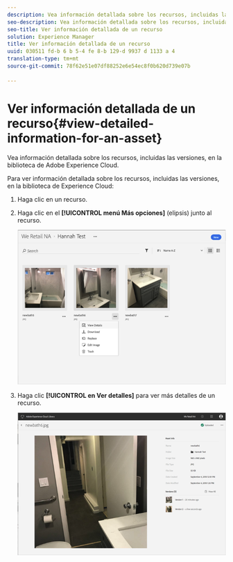 ```yaml
---
description: Vea información detallada sobre los recursos, incluidas las versiones, en la biblioteca de Adobe Experience Cloud.
seo-description: Vea información detallada sobre los recursos, incluidas las versiones, en la biblioteca de Adobe Experience Cloud.
seo-title: Ver información detallada de un recurso
solution: Experience Manager
title: Ver información detallada de un recurso
uuid: 030511 fd-b 6 b 5-4 fe 8-b 129-d 9937 d 1133 a 4
translation-type: tm+mt
source-git-commit: 78f62e51e07df88252e6e54ec8f0b620d739e07b

---
```



# Ver información detallada de un recurso{#view-detailed-information-for-an-asset}

Vea información detallada sobre los recursos, incluidas las versiones, en la biblioteca de Adobe Experience Cloud.

Para ver información detallada sobre los recursos, incluidas las versiones, en la biblioteca de Experience Cloud:

1. Haga clic en un recurso.
1. Haga clic en el **[!UICONTROL menú Más opciones]** (elipsis) junto al recurso.

   ![](assets/library_asset_options.png)

1. Haga clic **[!UICONTROL en Ver detalles]** para ver más detalles de un recurso.

   ![](assets/library_details_versions.png)

